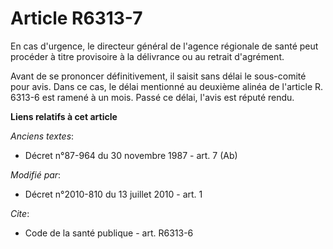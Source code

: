 # Article R6313-7

En cas d'urgence, le directeur général de l'agence régionale de santé peut procéder à titre provisoire à la délivrance ou au
retrait d'agrément. 

Avant de se prononcer définitivement, il saisit sans délai le sous-comité pour avis. Dans ce cas, le délai mentionné au
deuxième alinéa de l'article R. 6313-6 est ramené à un mois. Passé ce délai, l'avis est réputé rendu.

**Liens relatifs à cet article**

_Anciens textes_:

  - Décret n°87-964 du 30 novembre 1987 - art. 7 (Ab)

_Modifié par_:

  - Décret n°2010-810 du 13 juillet 2010 - art. 1

_Cite_:

  - Code de la santé publique - art. R6313-6
